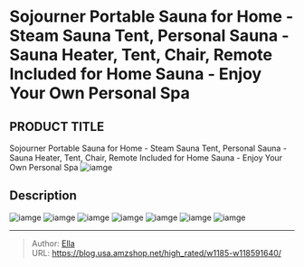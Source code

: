 # Sojourner Portable Sauna for Home - Steam Sauna Tent, Personal Sauna - Sauna Heater, Tent, Chair, Remote Included for Home Sauna - Enjoy Your Own Personal Spa


## PRODUCT TITLE 

Sojourner Portable Sauna for Home - Steam Sauna Tent, Personal Sauna - Sauna Heater, Tent, Chair, Remote Included for Home Sauna - Enjoy Your Own Personal Spa
![iamge](https://b2bfiles1.gigab2b.cn/image/wkseller/12700/20230427_8090eade66ec50b9b67da6ac008fb4a6.jpg)

## Description












![iamge](https://b2bfiles1.gigab2b.cn/image/wkseller/12700/20230427_642e9256da9135c4941789f7d69d8a2c.jpg)
![iamge](https://b2bfiles1.gigab2b.cn/image/wkseller/12700/20230427_e813933ed8e75496657ddd563bcfadc0.jpg)
![iamge](https://b2bfiles1.gigab2b.cn/image/wkseller/12700/20230427_f545816cd597d72158da54f3a4e44d25.jpg)
![iamge](https://b2bfiles1.gigab2b.cn/image/wkseller/12700/20230427_fd870300dbe2a9e94c86248d66d72cdb.jpg)
![iamge](https://b2bfiles1.gigab2b.cn/image/wkseller/12700/20230427_1e936a825b82e9ad51158b63a8567148.jpg)
![iamge](https://b2bfiles1.gigab2b.cn/image/wkseller/12700/20230427_64676cb897478cbf85d4e69e3cfa2d6f.jpg)
![iamge](https://b2bfiles1.gigab2b.cn/image/wkseller/12700/20230427_0c47b83ee50abe5836418b3291ed1958.jpg)


---

> Author: [Ella](https://blog.usa.amzshop.net/)  
> URL: https://blog.usa.amzshop.net/high_rated/w1185-w118591640/  

